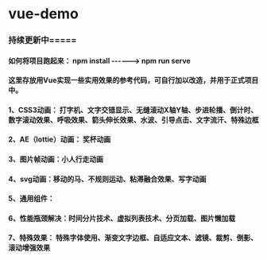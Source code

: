 # vue-demo
### 持续更新中=====
#### 如何将项目跑起来： npm install ------>   npm run serve 
#### 这里存放用Vue实现一些实用效果的参考代码，可自行加以改造，并用于正式项目中。
#### 1、CSS3动画： 打字机、文字交错显示、无缝滚动X轴Y轴、步进轮播、倒计时、数字滚动效果、呼吸效果、箭头伸长效果、水波、引导点击、文字流汗、特殊边框
#### 2、AE（lottie）动画： 奖杯动画
#### 3、图片帧动画：小人行走动画
#### 4、svg动画：移动的马、不规则运动、粘滞融合效果、写字动画
#### 5、通用组件：
#### 6、性能瓶颈解决：时间分片技术、虚拟列表技术、分页加载、图片懒加载
#### 7、特殊效果： 特殊字体使用、渐变文字边框、自适应文本、滤镜、裁剪、倒影、滚动增强效果
